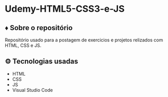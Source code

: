 # Udemy-HTML5-CSS3-e-JS

## ♦ Sobre o repositório 

Repositório usado para a postagem de exercicios e projetos relizados com HTML, CSS e JS.

## ⚙ Tecnologias usadas

- HTML
- CSS
- JS
- Visual Studio Code
